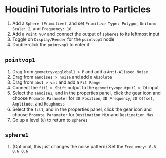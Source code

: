 # Houdini Tutorials Intro to Particles

1. Add a `Sphere (Primitive)`, and set `Primitive Type: Polygon`, `Uniform Scale: 2`, and `Frequency: 10`
2. Add a `Point VOP` and connect the output of `sphere1` to its leftmost input
3. Toggle on `Display/Render` for the `pointvop1` node
3. Double-click the `pointvop1` to enter it

## `pointvop1`

1. Drag from `geometryvopglobal1 > P` and add a `Anti-Aliased Noise`
2. Drag from `aanoise1 > noise` and add a `Absolute`
3. Drag from `abs1 > val` and add a `Fit Range`
4. Connect the `fit1 > Shift` output to the `geometryvopoutput1 > Cd` input
5. Select the `aanoise1`, and in the properties panel, click the gear icon and choose `Promote Parameter` for `3D Position`, `3D Frequency`, `3D Offset`, `Amplitude`, and `Roughness`
6. Select the `fit1`, and in the properties panel, click the gear icon and choose `Promote Parameter` for `Destination Min` and `Destination Max`
7. Go up a level (`u`) to return to `sphere1`

## `sphere1`

1. (Optional, this just changes the noise pattern) Set the `Frequency: 0.6 0.6 0.6`

